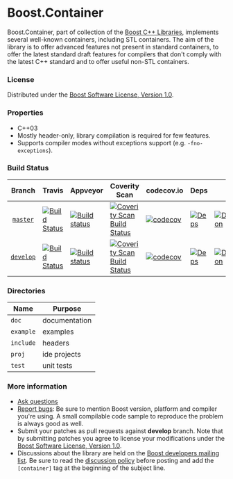 Boost.Container
==========

Boost.Container, part of collection of the [Boost C++ Libraries](http://github.com/boostorg), implements several well-known containers, including STL containers. The aim of the library is to offer advanced features not present in standard containers, to offer the latest standard draft features for compilers that don't comply with the latest C++ standard and to offer useful non-STL  containers.

### License

Distributed under the [Boost Software License, Version 1.0](http://www.boost.org/LICENSE_1_0.txt).

### Properties

* C++03
* Mostly header-only, library compilation is required for few features.
* Supports compiler modes without exceptions support (e.g. `-fno-exceptions`).

### Build Status

Branch          | Travis | Appveyor | Coverity Scan | codecov.io | Deps | Docs | Tests |
:-------------: | ------ | -------- | ------------- | ---------- | ---- | ---- | ----- |
[`master`](https://github.com/boostorg/container/tree/master) | [![Build Status](https://travis-ci.org/boostorg/container.svg?branch=master)](https://travis-ci.org/boostorg/container) | [![Build status](https://ci.appveyor.com/api/projects/status/9ckrveolxsonxfnb/branch/master?svg=true)](https://ci.appveyor.com/project/jeking3/container-0k1xg/branch/master) | [![Coverity Scan Build Status](https://scan.coverity.com/projects/16048/badge.svg)](https://scan.coverity.com/projects/boostorg-container) | [![codecov](https://codecov.io/gh/boostorg/container/branch/master/graph/badge.svg)](https://codecov.io/gh/boostorg/container/branch/master)| [![Deps](https://img.shields.io/badge/deps-master-brightgreen.svg)](https://pdimov.github.io/boostdep-report/master/container.html) | [![Documentation](https://img.shields.io/badge/docs-master-brightgreen.svg)](http://www.boost.org/doc/libs/master/doc/html/container.html) | [![Enter the Matrix](https://img.shields.io/badge/matrix-master-brightgreen.svg)](http://www.boost.org/development/tests/master/developer/container.html)
[`develop`](https://github.com/boostorg/container/tree/develop) | [![Build Status](https://travis-ci.org/boostorg/container.svg?branch=develop)](https://travis-ci.org/boostorg/container) | [![Build status](https://ci.appveyor.com/api/projects/status/9ckrveolxsonxfnb/branch/develop?svg=true)](https://ci.appveyor.com/project/jeking3/container-0k1xg/branch/develop) | [![Coverity Scan Build Status](https://scan.coverity.com/projects/16048/badge.svg)](https://scan.coverity.com/projects/boostorg-container) | [![codecov](https://codecov.io/gh/boostorg/container/branch/develop/graph/badge.svg)](https://codecov.io/gh/boostorg/container/branch/develop) | [![Deps](https://img.shields.io/badge/deps-develop-brightgreen.svg)](https://pdimov.github.io/boostdep-report/develop/container.html) | [![Documentation](https://img.shields.io/badge/docs-develop-brightgreen.svg)](http://www.boost.org/doc/libs/develop/doc/html/container.html) | [![Enter the Matrix](https://img.shields.io/badge/matrix-develop-brightgreen.svg)](http://www.boost.org/development/tests/develop/developer/container.html)

### Directories

| Name        | Purpose                        |
| ----------- | ------------------------------ |
| `doc`       | documentation                  |
| `example`   | examples                       |
| `include`   | headers                        |
| `proj`      | ide projects                   |
| `test`      | unit tests                     |

### More information

* [Ask questions](http://stackoverflow.com/questions/ask?tags=c%2B%2B,boost,boost-container)
* [Report bugs](https://github.com/boostorg/container/issues): Be sure to mention Boost version, platform and compiler you're using. A small compilable code sample to reproduce the problem is always good as well.
* Submit your patches as pull requests against **develop** branch. Note that by submitting patches you agree to license your modifications under the [Boost Software License, Version 1.0](http://www.boost.org/LICENSE_1_0.txt).
* Discussions about the library are held on the [Boost developers mailing list](http://www.boost.org/community/groups.html#main). Be sure to read the [discussion policy](http://www.boost.org/community/policy.html) before posting and add the `[container]` tag at the beginning of the subject line.


